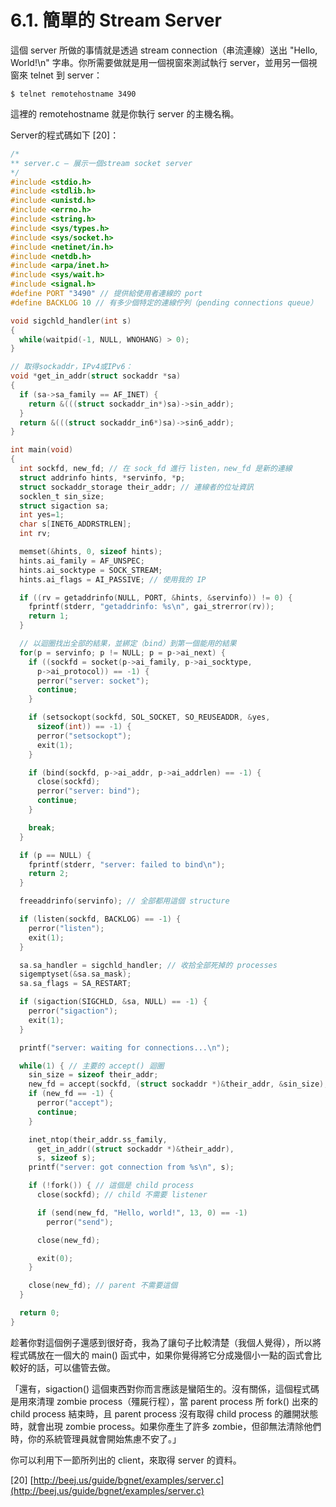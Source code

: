# 6.1. 簡單的 Stream Server

這個 server 所做的事情就是透過 stream connection（串流連線）送出 "Hello, World!\n" 字串。你所需要做就是用一個視窗來測試執行 server，並用另一個視窗來 telnet 到 server：

```shell
$ telnet remotehostname 3490
```

這裡的 remotehostname 就是你執行 server 的主機名稱。

Server的程式碼如下 \[20]：

```c
/*
** server.c – 展示一個stream socket server
*/
#include <stdio.h>
#include <stdlib.h>
#include <unistd.h>
#include <errno.h>
#include <string.h>
#include <sys/types.h>
#include <sys/socket.h>
#include <netinet/in.h>
#include <netdb.h>
#include <arpa/inet.h>
#include <sys/wait.h>
#include <signal.h>
#define PORT "3490" // 提供給使用者連線的 port
#define BACKLOG 10 // 有多少個特定的連線佇列（pending connections queue）

void sigchld_handler(int s)
{
  while(waitpid(-1, NULL, WNOHANG) > 0);
}

// 取得sockaddr，IPv4或IPv6：
void *get_in_addr(struct sockaddr *sa)
{
  if (sa->sa_family == AF_INET) {
    return &(((struct sockaddr_in*)sa)->sin_addr);
  }
  return &(((struct sockaddr_in6*)sa)->sin6_addr);
}

int main(void)
{
  int sockfd, new_fd; // 在 sock_fd 進行 listen，new_fd 是新的連線
  struct addrinfo hints, *servinfo, *p;
  struct sockaddr_storage their_addr; // 連線者的位址資訊 
  socklen_t sin_size;
  struct sigaction sa;
  int yes=1;
  char s[INET6_ADDRSTRLEN];
  int rv;

  memset(&hints, 0, sizeof hints);
  hints.ai_family = AF_UNSPEC;
  hints.ai_socktype = SOCK_STREAM;
  hints.ai_flags = AI_PASSIVE; // 使用我的 IP

  if ((rv = getaddrinfo(NULL, PORT, &hints, &servinfo)) != 0) {
    fprintf(stderr, "getaddrinfo: %s\n", gai_strerror(rv));
    return 1;
  }

  // 以迴圈找出全部的結果，並綁定（bind）到第一個能用的結果
  for(p = servinfo; p != NULL; p = p->ai_next) {
    if ((sockfd = socket(p->ai_family, p->ai_socktype,
      p->ai_protocol)) == -1) {
      perror("server: socket");
      continue;
    }

    if (setsockopt(sockfd, SOL_SOCKET, SO_REUSEADDR, &yes,
      sizeof(int)) == -1) {
      perror("setsockopt");
      exit(1);
    }

    if (bind(sockfd, p->ai_addr, p->ai_addrlen) == -1) {
      close(sockfd);
      perror("server: bind");
      continue;
    }

    break;
  }

  if (p == NULL) {
    fprintf(stderr, "server: failed to bind\n");
    return 2;
  }

  freeaddrinfo(servinfo); // 全部都用這個 structure

  if (listen(sockfd, BACKLOG) == -1) {
    perror("listen");
    exit(1);
  }

  sa.sa_handler = sigchld_handler; // 收拾全部死掉的 processes
  sigemptyset(&sa.sa_mask);
  sa.sa_flags = SA_RESTART;

  if (sigaction(SIGCHLD, &sa, NULL) == -1) {
    perror("sigaction");
    exit(1);
  }

  printf("server: waiting for connections...\n");

  while(1) { // 主要的 accept() 迴圈
    sin_size = sizeof their_addr;
    new_fd = accept(sockfd, (struct sockaddr *)&their_addr, &sin_size);
    if (new_fd == -1) {
      perror("accept");
      continue;
    }

    inet_ntop(their_addr.ss_family,
      get_in_addr((struct sockaddr *)&their_addr),
      s, sizeof s);
    printf("server: got connection from %s\n", s);

    if (!fork()) { // 這個是 child process
      close(sockfd); // child 不需要 listener

      if (send(new_fd, "Hello, world!", 13, 0) == -1)
        perror("send");

      close(new_fd);

      exit(0);
    }

    close(new_fd); // parent 不需要這個
  }

  return 0;
}
```

趁著你對這個例子還感到很好奇，我為了讓句子比較清楚（我個人覺得），所以將程式碼放在一個大的 main() 函式中，如果你覺得將它分成幾個小一點的函式會比較好的話，可以儘管去做。

「還有，sigaction() 這個東西對你而言應該是蠻陌生的。沒有關係，這個程式碼是用來清理 zombie process（殭屍行程），當 parent process 所 fork() 出來的 child process 結束時，且 parent process 沒有取得 child process 的離開狀態時，就會出現 zombie process。如果你產生了許多 zombie，但卻無法清除他們時，你的系統管理員就會開始焦慮不安了。」

你可以利用下一節所列出的 client，來取得 server 的資料。

\[20] [http://beej.us/guide/bgnet/examples/server.c](http://beej.us/guide/bgnet/examples/server.c)
